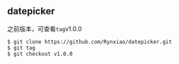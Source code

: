 ## datepicker

之前版本，可查看`tag`v1.0.0

```shell
$ git clone https://github.com/Rynxiao/datepicker.git
$ git tag
$ git checkout v1.0.0
```